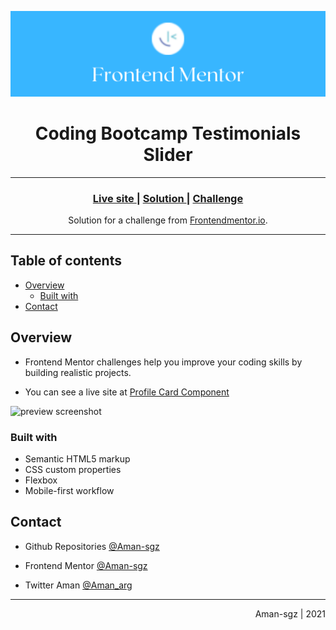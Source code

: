 ![portada frontend mentor](/images/frontend_portada.png)

<h1 align="center">Coding Bootcamp Testimonials Slider</h1>

<hr>


<div align="center">
  <h3>
    <a href="https://profile-card-aman-sgz.vercel.app/">
      Live site
    </a>
    <span> | </span>
    <a href="https://www.frontendmentor.io/solutions/profile-card-4HOnwYxSi">
      Solution
    </a>
    <span> | </span>
    <a href="https://www.frontendmentor.io/challenges/profile-card-component-cfArpWshJ">
      Challenge
    </a>
  </h3>
</div>

<div align="center">
   Solution for a challenge from  <a href="https://www.frontendmentor.io/" target="_blank">Frontendmentor.io</a>.
</div>

---

## Table of contents

- [Overview](#overview)
  - [Built with](#built-with)
- [Contact](#contact)


<!-- Overview section -->
## Overview
- Frontend Mentor challenges help you improve your coding skills by building realistic projects. 

- You can see a live site at [Profile Card Component](https://profile-card-aman-sgz.vercel.app/)

![preview screenshot](images/profile_card.png)



### Built with 

- Semantic HTML5 markup
- CSS custom properties
- Flexbox
- Mobile-first workflow

<!-- Contact section -->

##  Contact

- Github Repositories [@Aman-sgz](https://github.com/Aman-sgz/)

- Frontend Mentor [@Aman-sgz](https://www.frontendmentor.io/profile/Aman-sgz)

- Twitter Aman [@Aman_arg](https://www.twitter.com/tresenlinea_)  

---

<div align="right">
    <p>Aman-sgz | 2021</p>
</div>
